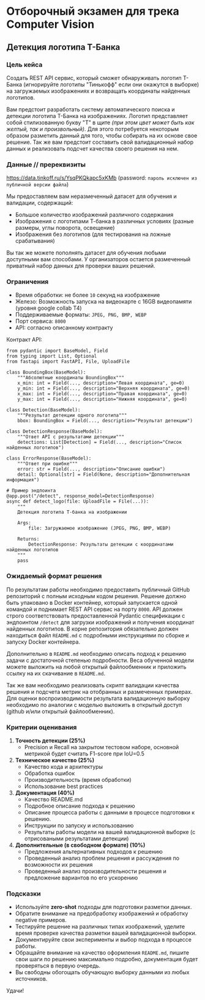 # Отборочный экзамен для трека Computer Vision

## Детекция логотипа Т-Банка

### Цель кейса

Создать REST API сервис, который сможет обнаруживать логотип Т-Банка (игнорируйте логотипы "Тинькофф" если они окажутся в выборке) на загружаемых изображениях и возвращать координаты найденных логотипов.

Вам предстоит разработать систему автоматического поиска и детекции логотипа Т-Банка на изображениях. Логотип представляет собой стилизованную букву "Т" в щите *(при этом цвет может быть как желтый, так и произвольный)*. Для этого потребуется некоторым образом разметить данный для того, чтобы собирать на их основе свое решение. Так же вам предстоит составить свой валидационный набор данных и реализовать подсчет качества своего решения на нем.

### Данные // пререквизиты

https://data.tinkoff.ru/s/YsqPKQkapc5xKMb (password: `пароль исключен из публичной версии файла`)

Мы предоставляем вам неразмеченный датасет для обучения и валидации, содержащий:

* Большое количество изображений различного содержания
* Изображения с логотипами Т-банка в различных условиях (разные размеры, углы поворота, освещение)
* Изображения без логотипов (для тестирования на ложные срабатывания)

Вы так же можете пополнять датасет для обучения любыми доступными вам способами. У организаторов остается размеченный приватный набор данных для проверки ваших решений.

### Ограничения

* Время обработки: не более `10` секунд на изображение
* Железо: Возможность запуска на видеокарте с 16GB видеопамяти (уровня google collab T4)
* Поддерживаемые форматы: `JPEG, PNG, BMP, WEBP`
* Порт сервиса: `8000`
* API: согласно описанному контракту

Контракт API:

```
from pydantic import BaseModel, Field
from typing import List, Optional
from fastapi import FastAPI, File, UploadFile

class BoundingBox(BaseModel):
    """Абсолютные координаты BoundingBox"""
    x_min: int = Field(..., description="Левая координата", ge=0)
    y_min: int = Field(..., description="Верхняя координата", ge=0)
    x_max: int = Field(..., description="Правая координата", ge=0)
    y_max: int = Field(..., description="Нижняя координата", ge=0)

class Detection(BaseModel):
    """Результат детекции одного логотипа"""
    bbox: BoundingBox = Field(..., description="Результат детекции")

class DetectionResponse(BaseModel):
    """Ответ API с результатами детекции"""
    detections: List[Detection] = Field(..., description="Список найденных логотипов")

class ErrorResponse(BaseModel):
    """Ответ при ошибке"""
    error: str = Field(..., description="Описание ошибки")
    detail: Optional[str] = Field(None, description="Дополнительная информация")

# Пример эндпоинта
@app.post("/detect", response_model=DetectionResponse)
async def detect_logo(file: UploadFile = File(...)):
    """
    Детекция логотипа Т-банка на изображении

    Args:
        file: Загружаемое изображение (JPEG, PNG, BMP, WEBP)

    Returns:
        DetectionResponse: Результаты детекции с координатами найденных логотипов
    """
    pass
```

### Ожидаемый формат решения

По результатам работы необходимо предоставить публичный GitHub репозиторий с полным исходным кодом решения. Решение должно быть упаковано в Docker контейнер, который запускается одной командой и поднимает REST API сервис на порту `8000`. API должен строго соответствовать предоставленной Pydantic спецификации с эндпоинтом `/detect` для загрузки изображений и получения координат найденных логотипов. В корне репозитория обязательно должен находиться файл `README.md` с подробными инструкциями по сборке и запуску Docker контейнера.

Дополнительно в `README.md` необходимо описать подход к решению задачи с достаточной степенью подробности. Веса обученной модели можете выложить на любой открытый файлообменник и приложить ссылку на их скачивание в `README.md`.

Так же вам необходимо реализовать скрипт валидации качества решения и подсчета метрик на отобранных и размеченных примерах. Для оценки воспроизводимости результата валидационную выборку необходимо по аналогии с моделью выложить в открытый доступ (github и/или открытый файлообменник).

### Критерии оценивания

1. **Точность детекции (25%)**
   * Precision и Recall на закрытом тестовом наборе, основной метрикой будет считать F1-score при IoU=0.5
2. **Техническое качество (25%)**
   * Качество кода и архитектуры
   * Обработка ошибок
   * Производительность (время обработки)
   * Использование best practices
3. **Документация (40%)**
   * Качество README.md
   * Подробное описание подхода к решению
   * Описание процесса работы с данными в процессе подготовки к решению.
   * Инструкции по запуску и использованию
   * Результаты работы модели на вашей валидационной выборке (с отрисоваными результатами детекции)
4. **Дополнительные (в свободном формате) (10%)**
   * Предложения альтернативных подходов к решению
   * Проведенный анализ проблем решения и рассуждения по возможности их решения
   * Проведенный анализ производительности решения и предложение вариантов по его ускорению

### Подсказки

* Используйте **zero-shot** подходы для подготовки разметки данных.
* Обратите внимание на предобработку изображений и обработку negative примеров.
* Тестируйте решение на различных типах изображений, уделите время проверке качества разметки вашей валидационной выборки.
* Документируйте свои эксперименты и выбор подхода в процессе работы.
* Обращайте внимание на качество оформления `README.md`, пишите свои шаги по решению максимально подробно, документация будет проверяться в первую очередь.
* Вы свободны обогощать обучающую выборку данными из любых источников.

Удачи!

